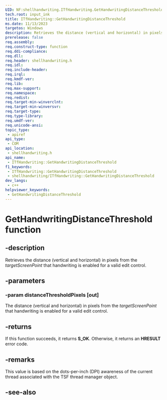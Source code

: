 ```yaml
---
UID: NF:shellhandwriting.ITfHandwriting.GetHandwritingDistanceThreshold
tech.root: input_ink
title: ITfHandwriting::GetHandwritingDistanceThreshold
ms.date: 11/13/2023
targetos: Windows
description: Retrieves the distance (vertical and horizontal) in pixels from the targetScreenPoint that handwriting is enabled for a valid edit control.
prerelease: false
req.assembly: 
req.construct-type: function
req.ddi-compliance: 
req.dll: 
req.header: shellhandwriting.h
req.idl: 
req.include-header: 
req.irql: 
req.kmdf-ver: 
req.lib: 
req.max-support: 
req.namespace: 
req.redist: 
req.target-min-winverclnt: 
req.target-min-winversvr: 
req.target-type: 
req.type-library: 
req.umdf-ver: 
req.unicode-ansi: 
topic_type:
 - apiref
api_type:
 - COM
api_location:
 - shellhandwriting.h
api_name:
 - ITfHandwriting::GetHandwritingDistanceThreshold
f1_keywords:
 - ITfHandwriting::GetHandwritingDistanceThreshold
 - shellhandwriting/ITfHandwriting::GetHandwritingDistanceThreshold
dev_langs:
 - c++
helpviewer_keywords:
 - GetHandwritingDistanceThreshold
---
```


# GetHandwritingDistanceThreshold function

## -description

Retrieves the distance (vertical and horizontal) in pixels from the *targetScreenPoint* that handwriting is enabled for a valid edit control.  

## -parameters

### -param distanceThresholdPixels [out]

The distance (vertical and horizontal) in pixels from the *targetScreenPoint* that handwriting is enabled for a valid edit control.

## -returns

If this function succeeds, it returns **S_OK**. Otherwise, it returns an **HRESULT** error code.

## -remarks

This value is based on the dots-per-inch (DPI) awareness of the current thread associated with the TSF thread manager object.

## -see-also
